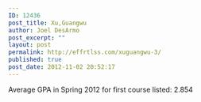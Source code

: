 ```yaml
---
ID: 12436
post_title: Xu,Guangwu
author: Joel DesArmo
post_excerpt: ""
layout: post
permalink: http://effrtlss.com/xuguangwu-3/
published: true
post_date: 2012-11-02 20:52:17
---
```

<p>Average GPA in Spring 2012 for first course listed: 2.854</p>